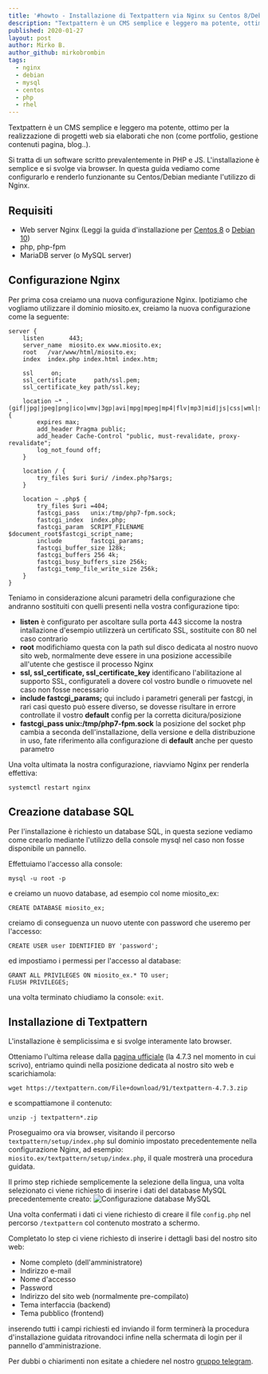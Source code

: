 ```yaml
---
title: '#howto - Installazione di Textpattern via Nginx su Centos 8/Debian 10'
description: "Textpattern è un CMS semplice e leggero ma potente, ottimo per la realizzazione di progetti web sia elabor.."
published: 2020-01-27
layout: post
author: Mirko B.
author_github: mirkobrombin
tags:
  - nginx  
  - debian  
  - mysql  
  - centos  
  - php  
  - rhel
---
```

Textpattern è un CMS semplice e leggero ma potente, ottimo per la realizzazione di progetti web sia elaborati che non (come portfolio, gestione contenuti pagina, blog..).

Si tratta di un software scritto prevalentemente in PHP e JS. L'installazione è semplice e si svolge via browser. In questa guida vediamo come configurarlo e renderlo funzionante su Centos/Debian mediante l'utilizzo di Nginx.

## Requisiti
- Web server Nginx (Leggi la guida d'installazione per <a href="https://linuxhub.it/articles/howto-installazione-di-nginx-su-centos-8-rhel-8-e-configurazione-ssl">Centos 8</a> o <a href="https://linuxhub.it/articles/howto-installazione-e-configurazione-con-let%E2%80%99s-encrypt-di-nginx-su-debian-10">Debian 10</a>)
- php, php-fpm
- MariaDB server (o MySQL server)

## Configurazione Nginx
Per prima cosa creiamo una nuova configurazione Nginx. Ipotiziamo che vogliamo utilizzare il dominio miosito.ex, creiamo la nuova configurazione come la seguente:
```
server {
	listen       443;
	server_name  miosito.ex www.miosito.ex;
	root   /var/www/html/miosito.ex;
	index  index.php index.html index.htm;

	ssl 	on;
	ssl_certificate 	path/ssl.pem;
	ssl_certificate_key	path/ssl.key;

	location ~* .(gif|jpg|jpeg|png|ico|wmv|3gp|avi|mpg|mpeg|mp4|flv|mp3|mid|js|css|wml|swf)$ {
		expires max;
		add_header Pragma public;
		add_header Cache-Control "public, must-revalidate, proxy-revalidate";
		log_not_found off;
	}

	location / {
		try_files $uri $uri/ /index.php?$args;
	}

	location ~ .php$ {
		try_files $uri =404;
		fastcgi_pass   unix:/tmp/php7-fpm.sock;
		fastcgi_index  index.php;
		fastcgi_param  SCRIPT_FILENAME  $document_root$fastcgi_script_name;
		include        fastcgi_params;
		fastcgi_buffer_size 128k;
		fastcgi_buffers 256 4k;
		fastcgi_busy_buffers_size 256k;
		fastcgi_temp_file_write_size 256k;
	}
}
```
Teniamo in considerazione alcuni parametri della configurazione che andranno sostituiti con quelli presenti nella vostra configurazione tipo:
- **listen** è configurato per ascoltare sulla porta 443 siccome la nostra intallazione d'esempio utilizzerà un certificato SSL, sostituite con 80 nel caso contrario
- **root** modifichiamo questa con la path sul disco dedicata al nostro nuovo sito web, normalmente deve essere in una posizione accessibile all'utente che gestisce il processo Nginx
- **ssl, ssl_certificate, ssl_certificate_key** identificano l'abilitazione al supporto SSL, configurateli a dovere col vostro bundle o rimuovete nel caso non fosse necessario
- **include fastcgi_params;** qui includo i parametri generali per fastcgi, in rari casi questo può essere diverso, se dovesse risultare in errore controllate il vostro **default** config per la corretta dicitura/posizione
- **fastcgi_pass unix:/tmp/php7-fpm.sock** la posizione del socket php cambia a seconda dell'installazione, della versione e della distribuzione in uso, fate riferimento alla configurazione di **default** anche per questo parametro

Una volta ultimata la nostra configurazione, riavviamo Nginx per renderla effettiva:
```
systemctl restart nginx
```

## Creazione database SQL
Per l'installazione è richiesto un database SQL, in questa sezione vediamo come crearlo mediante l'utilizzo della console mysql nel caso non fosse disponibile un pannello.

Effettuiamo l'accesso alla console:
```
mysql -u root -p
```
e creiamo un nuovo database, ad esempio col nome miosito_ex:
```
CREATE DATABASE miosito_ex;
```
creiamo di conseguenza un nuovo utente con password che useremo per l'accesso:
```
CREATE USER user IDENTIFIED BY 'password';
```
ed impostiamo i permessi per l'accesso al database:
```
GRANT ALL PRIVILEGES ON miosito_ex.* TO user;
FLUSH PRIVILEGES;
```
una volta terminato chiudiamo la console: `exit`.

## Installazione di Textpattern
L'installazione è semplicissima e si svolge interamente lato browser.

Otteniamo l'ultima release dalla <a href="https://textpattern.com/start">pagina ufficiale</a> (la 4.7.3 nel momento in cui scrivo), entriamo quindi nella posizione dedicata al nostro sito web e scarichiamola:
```
wget https://textpattern.com/File+download/91/textpattern-4.7.3.zip
```
e scompattiamone il contenuto:
```
unzip -j textpattern*.zip
```

Proseguaimo ora via browser, visitando il percorso `textpattern/setup/index.php` sul dominio impostato precedentemente nella configurazione Nginx, ad esempio: `miosito.ex/textpattern/setup/index.php`, il quale mostrerà una procedura guidata.

Il primo step richiede semplicemente la selezione della lingua, una volta selezionato ci viene richiesto di inserire i dati del database MySQL precedentemente creato:
![Configurazione database MySQL](storage/Schermata%20da%202020-01-27%2014-16-58.png)

Una volta confermati i dati ci viene richiesto di creare il file `config.php` nel percorso `/textpattern` col contenuto mostrato a schermo.

Completato lo step ci viene richiesto di inserire i dettagli basi del nostro sito web:
- Nome completo (dell'amministratore)
- Indirizzo e-mail
- Nome d'accesso
- Password
- Indirizzo del sito web (normalmente pre-compilato)
- Tema interfaccia (backend)
- Tema pubblico (frontend)

inserendo tutti i campi richiesti ed inviando il form terminerà la procedura d'installazione guidata ritrovandoci infine nella schermata di login per il pannello d'amministrazione.

Per dubbi o chiarimenti non esitate a chiedere nel nostro <a href="https://t.me/gentedilinux">gruppo telegram</a>.